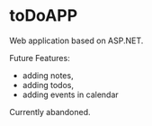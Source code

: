 # toDoAPP
Web application based on ASP.NET.

Future Features:
- adding notes,
- adding todos,
- adding events in calendar


Currently abandoned.
